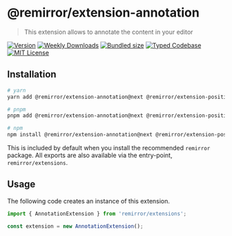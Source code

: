 # @remirror/extension-annotation

> This extension allows to annotate the content in your editor

[![Version][version]][npm] [![Weekly Downloads][downloads-badge]][npm] [![Bundled size][size-badge]][size] [![Typed Codebase][typescript]](#) [![MIT License][license]](#)

[version]: https://flat.badgen.net/npm/v/@remirror/extension-annotation/next
[npm]: https://npmjs.com/package/@remirror/extension-annotation/v/next
[license]: https://flat.badgen.net/badge/license/MIT/purple
[size]: https://bundlephobia.com/result?p=@remirror/extension-annotation@next
[size-badge]: https://flat.badgen.net/bundlephobia/minzip/@remirror/extension-annotation@next
[typescript]: https://flat.badgen.net/badge/icon/TypeScript?icon=typescript&label
[downloads-badge]: https://badgen.net/npm/dw/@remirror/extension-annotation/red?icon=npm

## Installation

```bash
# yarn
yarn add @remirror/extension-annotation@next @remirror/extension-positioner@next @remirror/pm@next

# pnpm
pnpm add @remirror/extension-annotation@next @remirror/extension-positioner@next @remirror/pm@next

# npm
npm install @remirror/extension-annotation@next @remirror/extension-positioner@next @remirror/pm@next
```

This is included by default when you install the recommended `remirror` package. All exports are also available via the entry-point, `remirror/extensions`.

## Usage

The following code creates an instance of this extension.

```ts
import { AnnotationExtension } from 'remirror/extensions';

const extension = new AnnotationExtension();
```
